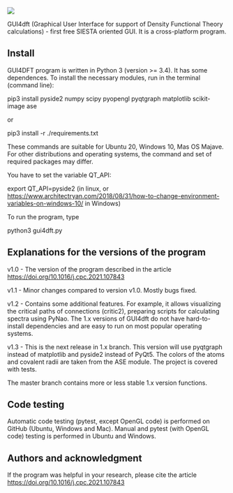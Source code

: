 <a href="https://codecov.io/gh/sozykinsa/GUI4dft">
  <img src="https://codecov.io/gh/sozykinsa/GUI4dft/branch/master/graph/badge.svg?token=DFP49S1OVG"/>
</a>

GUI4dft (Graphical User Interface for support of Density Functional Theory calculations) - first free SIESTA oriented GUI. It is a cross-platform program. 

## Install
GUI4DFT program is written in Python 3 (version >= 3.4). It has some dependences. To install the necessary modules, run in the terminal (command line):

pip3 install pyside2 numpy scipy pyopengl pyqtgraph matplotlib scikit-image ase

or

pip3 install -r ./requirements.txt

These commands are suitable for Ubuntu 20, Windows 10, Mas OS Majave. For other distributions and operating systems, the command and set of required packages may differ.

You have to set the variable QT_API:

export QT_API=pyside2 (in linux, or https://www.architectryan.com/2018/08/31/how-to-change-environment-variables-on-windows-10/ in Windows)

To run the program, type

python3 gui4dft.py

## Explanations for the versions of the program

v1.0 - The version of the program described in the article https://doi.org/10.1016/j.cpc.2021.107843

v1.1 - Minor changes compared to version v1.0. Mostly bugs fixed.

v1.2 - Contains some additional features. For example, it allows visualizing the critical paths of connections (critic2), preparing scripts for calculating spectra using PyNao. The 1.x versions of GUI4dft do not have hard-to-install dependencies and are easy to run on most popular operating systems.

v1.3 - This is the next release in 1.x branch. This version will use pyqtgraph instead of matplotlib and pyside2 instead of PyQt5. The colors of the atoms and covalent radii are taken from the ASE module. The project is covered with tests.

The master branch contains more or less stable 1.x version functions.

## Code testing
Automatic code testing (pytest, except OpenGL code) is performed on GitHub (Ubuntu, Windows and Mac). Manual and pytest (with OpenGL code) testing is performed in Ubuntu and Windows.

## Authors and acknowledgment
If the program was helpful in your research, please cite the article https://doi.org/10.1016/j.cpc.2021.107843